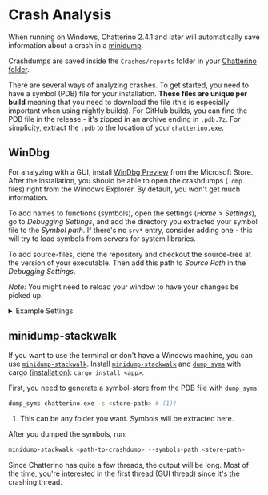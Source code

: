 # Crash Analysis

When running on Windows, Chatterino 2.4.1 and later will automatically save information about a crash in a [minidump](https://docs.sentry.io/platforms/native/guides/minidumps/).

Crashdumps are saved inside the `Crashes/reports` folder in your [Chatterino folder](/Settings/#where-is-my-chatterino-folder-located).

There are several ways of analyzing crashes. To get started, you need to have a symbol (PDB) file for your installation. **These files are unique per build** meaning that you need to download the file (this is especially important when using nightly builds). For GitHub builds, you can find the PDB file in the release - it's zipped in an archive ending in `.pdb.7z`. For simplicity, extract the `.pdb` to the location of your `chatterino.exe`.

## WinDbg

For analyzing with a GUI, install [WinDbg Preview](https://apps.microsoft.com/store/detail/windbg-preview/9PGJGD53TN86) from the Microsoft Store. After the installation, you should be able to open the crashdumps (`.dmp` files) right from the Windows Explorer. By default, you won't get much information.

To add names to functions (symbols), open the settings (_Home > Settings_), go to _Debugging Settings_, and add the directory you extracted your symbol file to the _Symbol path_. If there's no `srv*` entry, consider adding one - this will try to load symbols from servers for system libraries.

To add source-files, clone the repository and checkout the source-tree at the version of your executable. Then add this path to _Source Path_ in the _Debugging Settings_.

_Note:_ You might need to reload your window to have your changes be picked up.

<details>
<summary>Example Settings</summary>

<img alt="Example screenshot of WinDbg settings" src="/images/crashes/windbg-settings.png" />

</details>

## minidump-stackwalk

If you want to use the terminal or don't have a Windows machine, you can use [`minidump-stackwalk`](https://github.com/rust-minidump/rust-minidump/tree/main/minidump-stackwalk). Install [`minidump-stackwalk`](https://crates.io/crates/minidump-stackwalk) and [`dump_syms`](https://crates.io/crates/dump_syms) with cargo ([installation](https://doc.rust-lang.org/cargo/getting-started/installation.html)): `cargo install <app>`.

First, you need to generate a symbol-store from the PDB file with `dump_syms`:

```sh
dump_syms chatterino.exe -s <store-path> # (1)!
```

1. This can be any folder you want. Symbols will be extracted here.

After you dumped the symbols, run:

```sh
minidump-stackwalk <path-to-crashdump> --symbols-path <store-path>
```

Since Chatterino has quite a few threads, the output will be long. Most of the time, you're interested in the first thread (GUI thread) since it's the crashing thread.
